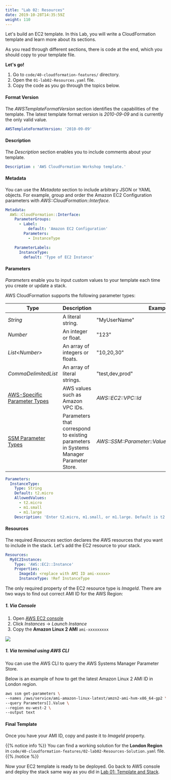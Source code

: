 ```yaml
---
title: "Lab 02: Resources"
date: 2019-10-28T14:35:59Z
weight: 110
---
```


Let's build an EC2 template. In this Lab, you will write a CloudFormation template and learn more about its sections. 

As you read through different sections, there is code at the end, which you should copy to your template file.

**Let's go!**

1. Go to `code/40-cloudformation-features/` directory.
1. Open the `01-lab02-Resources.yaml` file.
1. Copy the code as you go through the topics below.

#### Format Version
The _AWSTemplateFormatVersion_ section identifies the capabilities of the template. The latest template format
 version is _2010-09-09_ and is currently the only valid value. 
 
```yaml
AWSTemplateFormatVersion: '2010-09-09'
```

#### Description
The _Description_ section enables you to include comments about your template.

```yaml
Description : 'AWS CloudFormation Workshop template.'
```

#### Metadata
You can use the _Metadata_ section to include arbitrary JSON or YAML objects. For example, group and order the Amazon EC2 Configuration parameters with _AWS::CloudFormation::Interface_.

```yaml
Metadata:
  AWS::CloudFormation::Interface:
    ParameterGroups:
      - Label:
          default: 'Amazon EC2 Configuration'
        Parameters:
          - InstanceType

    ParameterLabels:
      InstanceType:
        default: 'Type of EC2 Instance'
```

#### Parameters
_Parameters_ enable you to input custom values to your template each time you create or update a stack.

AWS CloudFormation supports the following parameter types:

|Type|Description|Example|
|----|----|----|
|_String_|A literal string.|"MyUserName"|
|_Number_|An integer or float.|"123"|
|_List\<Number\>_|An array of integers or floats.|"10,20,30"|
|_CommaDelimitedList_|An array of literal strings.|"test,dev,prod"|
|[AWS-Specific Parameter Types](https://docs.aws.amazon.com/AWSCloudFormation/latest/UserGuide/parameters-section-structure.html#aws-specific-parameter-types)|AWS values such as Amazon VPC IDs.|_AWS::EC2::VPC::Id_|
|[SSM Parameter Types](https://docs.aws.amazon.com/AWSCloudFormation/latest/UserGuide/parameters-section-structure.html#aws-ssm-parameter-types)|Parameters that correspond to existing parameters in Systems Manager Parameter Store.|_AWS::SSM::Parameter::Value\<AWS::EC2::Image::Id\>_|
 
```yaml
Parameters:
  InstanceType:
    Type: String
    Default: t2.micro
    AllowedValues:
      - t2.micro
      - m1.small
      - m1.large
    Description: 'Enter t2.micro, m1.small, or m1.large. Default is t2.micro.'
``` 

#### Resources

The required _Resources_ section declares the AWS resources that you want to include in the stack. Let's add the EC2 resource to your stack.

```yaml
Resources:
  MyEC2Instance:
    Type: 'AWS::EC2::Instance'
    Properties:
      ImageId: <replace with AMI ID ami-xxxxx>
      InstanceType: !Ref InstanceType
```

The only required property of the EC2 resource type is _ImageId_. There are two ways to find out correct AMI ID for the AWS Region:

##### 1. Via Console
1. Open [AWS EC2 console](https://console.aws.amazon.com/ec2)
1. Click _Instances_ -> _Launch Instance_
1. Copy the **Amazon Linux 2 AMI** `ami-xxxxxxxxx`

![](/40-cloudformation-features/ami-1.gif)

##### 1. Via terminal using AWS CLI

You can use the AWS CLI to query the AWS Systems Manager Parameter Store.

Below is an example of how to get the latest Amazon Linux 2 AMI ID in London region.

```bash
aws ssm get-parameters \
--names /aws/service/ami-amazon-linux-latest/amzn2-ami-hvm-x86_64-gp2 \
--query Parameters[].Value \
--region eu-west-2 \
--output text
```

#### Final Template
Once you have your AMI ID, copy and paste it to _ImageId_ property.

{{% notice info %}} 
You can find a working solution for the **London Region** in `code/40-cloudformation-features/02-lab02-Resources-Solution.yaml` file.
{{% /notice %}}

Now your EC2 template is ready to be deployed. Go back to AWS console and deploy the stack same way as you did in 
[Lab 01: Template and Stack](/30-cloudformation-fundamentals/200-lab-01-stack).

